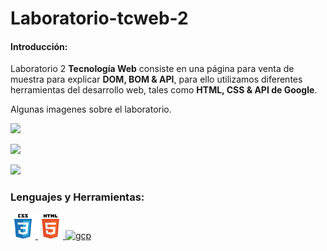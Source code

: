# Laboratorio-tcweb-2

#### Introducción:
Laboratorio 2 **Tecnología Web** consiste en una página para venta de muestra para explicar **DOM, BOM & API**, para ello utilizamos diferentes herramientas del desarrollo web, tales como **HTML, CSS & API de Google**.

Algunas imagenes sobre el laboratorio.

![](https://github.com/CoipoNorte/Laboratorio-tcweb-2/blob/main/lab2tw_1.png?raw=true)

![](https://github.com/CoipoNorte/Laboratorio-tcweb-2/blob/main/lab2tw_2.png?raw=true)

![](https://github.com/CoipoNorte/Laboratorio-tcweb-2/blob/main/lab2tw_3.png?raw=true)

<h3 align="left">Lenguajes y Herramientas:</h3>
<p align="left">
    <a href="https://www.w3schools.com/css/" target="_blank">
        <img src="https://raw.githubusercontent.com/devicons/devicon/master/icons/css3/css3-original-wordmark.svg" alt="css3" width="40" height="40"/>
    </a>
    <a href="https://www.w3.org/html/" target="_blank">
        <img src="https://raw.githubusercontent.com/devicons/devicon/master/icons/html5/html5-original-wordmark.svg" alt="html5" width="40" height="40"/>
    </a>
    <a href="https://cloud.google.com" target="_blank">
        <img src="https://www.vectorlogo.zone/logos/google_cloud/google_cloud-icon.svg" alt="gcp" width="40" height="40"/>
    </a>
</p>
